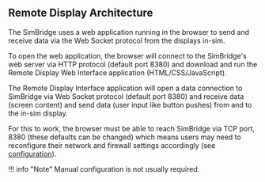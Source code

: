 ## Remote Display Architecture

The SimBridge uses a web application running in the browser to send and receive data via the Web Socket protocol from the displays in-sim.

To open the web application, the browser will connect to the SimBridge's web server via HTTP protocol (default port 8380) and download and run the Remote Display Web Interface application (HTML/CSS/JavaScript).

The Remote Display Interface application will open a data connection to SimBridge via Web Socket protocol (default port 8380) and receive data (screen content) and send data (user input like button pushes) from and to the in-sim display.

For this to work, the browser must be able to reach SimBridge via TCP port, 8380 (these defaults can be changed) which means users may need to reconfigure their network and firewall settings accordingly (see [configuration](../../install-configure/configuration.md#server-settings)).

!!! info "Note"
    Manual configuration is not usually required.
